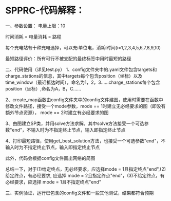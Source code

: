 # SPPRC-代码解释：
一、参数设置：
电量上限：10

时间消耗 = 电量消耗 = 路程

每个充电站有十种充电选择，可以充i单位电，消耗i时间(i=1,2,3,4,5,6,7,8,9,10)

最短路径评价：所有可行不被支配的最终标签中用时最短的路径

二、代码使用（详见test.py）
1、config文件夹中的.yaml文件包含targets和charge_stations的信息，其中targets每个包含position（坐标）以及time_window（最迟抵达时间），命名为1，2，3......charge_stations每个包含position（坐标）,命名为A，B，C......

2、create_map函数由config文件夹中的config文件建图，使用时需要在函数中修改文件路径，接受一个mode参数，mode == 1时建立无必经要求的图（即没有额外节点资源）， mode == 2时建立有必经要求的图

3、由图建立SP类，并用solve方法求解。其中solve方法接受一个可选参数"end"，不输入时为不指定终止节点，输入即指定终止节点

4、打印最短路径，使用get_best_solution方法，也接受一个可选参数"end"，不输入时为不指定终止节点，输入即指定终止节点

此外，代码会根据config文件画出网络的简图

总结一下，对于(1)给定终点，无必经要求，应选择mode = 1且指定终点"end",(2)给定终点，有必经要求, 应选择 mode = 2且指定终点"end"，(3)不给定终点，有必经要求，应选择 mode = 1且不指定终点"end"

三、实例验证，运行已包含的config文件和一些其他测试，结果都符合预期
